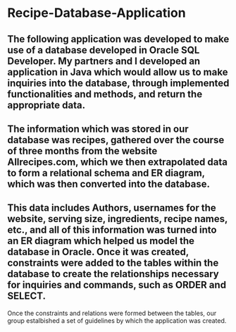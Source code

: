 # Recipe-Database-Application
The following application was developed to make use of a database developed in Oracle SQL Developer. My partners and I developed an application in Java which would allow us to make inquiries into the database, through implemented functionalities and methods, and return the appropriate data. 
-------------------------------------------
The information which was stored in our database was recipes, gathered over the course of three months from the website Allrecipes.com, which we then extrapolated data to form a relational schema and ER diagram, which was then converted into the database. 
-------------------------------------------
This data includes Authors, usernames for the website, serving size, ingredients, recipe names, etc., and all of this information was turned into an ER diagram which helped us model the database in Oracle. Once it was created, constraints were added to the tables within the database to create the relationships necessary for inquiries and commands, such as ORDER and SELECT. 
-------------------------------------------
Once the constraints and relations were formed between the tables, our group estalbished a set of guidelines by which the application was created. 
